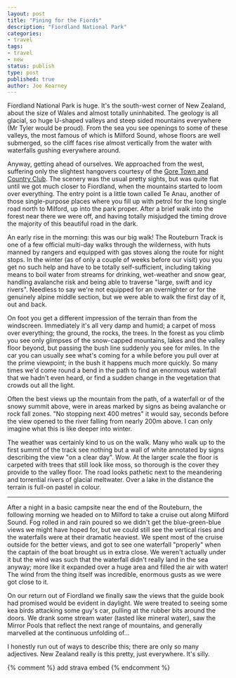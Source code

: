```yaml
---
layout: post
title: "Pining for the Fiords"
description: "Fiordland National Park"
categories:
- travel
tags:
- travel
- new
status: publish
type: post
published: true
author: Joe Kearney
---
```


Fiordland National Park is huge. It's the south-west corner of New Zealand, about the size of Wales and almost totally uninhabited. The geology is all glacial, so huge U-shaped valleys and steep sided mountains everywhere (Mr Tyler would be proud). From the sea you see openings to some of these valleys, the most famous of which is Milford Sound, whose floors are well submerged, so the cliff faces rise almost vertically from the water with waterfalls gushing everywhere around.

Anyway, getting ahead of ourselves. We approached from the west, suffering only the slightest hangovers courtesy of the [Gore Town and Country Club](/posts/gore-town-and-country). The scenery was the usual pretty sights, but was quite flat until we got much closer to Fiordland, when the mountains started to loom over everything. The entry point is a little town called Te Anau, another of those single-purpose places where you fill up with petrol for the long single road north to Milford, up into the park proper. After a brief walk into the forest near there we were off, and having totally misjudged the timing drove the majority of this beautiful road in the dark.

An early rise in the morning: this was our big walk! The Routeburn Track is one of a few official multi-day walks through the wilderness, with huts manned by rangers and equipped with gas stoves along the route for night stops. In the winter (as of only a couple of weeks before our visit) you you get no such help and have to be totally self-sufficient, including taking means to boil water from streams for drinking, wet-weather and snow gear, handling avalanche risk and being able to traverse "large, swift and icy rivers". Needless to say we're not equipped for an overnighter or for the genuinely alpine middle section, but we were able to walk the first day of it, out and back.

On foot you get a different impression of the terrain than from the windscreen. Immediately it's all very damp and humid; a carpet of moss over everything; the ground, the rocks, the trees. In the forest as you climb you see only glimpses of the snow-capped mountains, lakes and the valley floor beyond, but passing the bush line suddenly you see for miles. In the car you can usually see what's coming for a while before you pull over at the prime viewpoint; in the bush it happens much more quickly. So many times we'd come round a bend in the path to find an enormous waterfall that we hadn't even heard, or find a sudden change in the vegetation that crowds out all the light.

Often the best views up the mountain from the path, of a waterfall or of the snowy summit above, were in areas marked by signs as being avalanche or rock fall zones. "No stopping next 400 metres" it would say, seconds before the view opened to the river falling from nearly 200m above. I can only imagine what this is like deeper into winter.

The weather was certainly kind to us on the walk. Many who walk up to the first summit of the track see nothing but a wall of white annotated by signs describing the view "on a clear day". Wow. At the larger scale the floor is carpeted with trees that still look like moss, so thorough is the cover they provide to the valley floor. The road looks pathetic next to the meandering and torrential rivers of glacial meltwater. Over a lake in the distance the terrain is full-on pastel in colour.

***

After a night in a basic campsite near the end of the Routeburn, the following morning we headed on to Milford to take a cruise out along Milford Sound. Fog rolled in and rain poured so we didn't get the blue-green-blue views we might have hoped for, but we could still see the vertical rises and the waterfalls were at their dramatic heaviest. We spent most of the cruise outside for the better views, and got to see one waterfall "properly" when the captain of the boat brought us in extra close. We weren't actually under it but the wind was such that the waterfall didn't really land in the sea anyway; more like it expanded over a huge area and filled the air with water! The wind from the thing itself was incredible, enormous gusts as we were got close to it.

On our return out of Fiordland we finally saw the views that the guide book had promised would be evident in daylight. We were treated to seeing some kea birds attacking some guy's car, pulling at the rubber bits around the doors. We drank some stream water (tasted like mineral water), saw the Mirror Pools that reflect the next range of mountains, and generally marvelled at the continuous unfolding of...

I honestly run out of ways to describe this; there are only so many adjectives. New Zealand really is this pretty, just everywhere. It's silly.

{% comment %} add strava embed {% endcomment %}